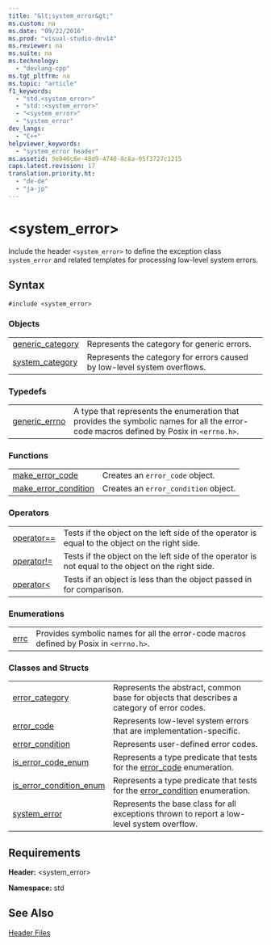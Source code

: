 ```yaml
---
title: "&lt;system_error&gt;"
ms.custom: na
ms.date: "09/22/2016"
ms.prod: "visual-studio-dev14"
ms.reviewer: na
ms.suite: na
ms.technology: 
  - "devlang-cpp"
ms.tgt_pltfrm: na
ms.topic: "article"
f1_keywords: 
  - "std.<system_error>"
  - "std::<system_error>"
  - "<system_error>"
  - "system_error"
dev_langs: 
  - "C++"
helpviewer_keywords: 
  - "system_error header"
ms.assetid: 5e046c6e-48d9-4740-8c8a-05f3727c1215
caps.latest.revision: 17
translation.priority.ht: 
  - "de-de"
  - "ja-jp"
---
```

# &lt;system_error&gt;
Include the header `<system_error>` to define the exception class `system_error` and related templates for processing low-level system errors.  
  
## Syntax  
  
```  
#include <system_error>  
```  
  
### Objects  
  
|||  
|-|-|  
|[generic_category](../VS_csharp/-system_error--functions.md#generic_category)|Represents the category for generic errors.|  
|[system_category](../VS_csharp/-system_error--functions.md#system_category)|Represents the category for errors caused by low-level system overflows.|  
  
### Typedefs  
  
|||  
|-|-|  
|[generic_errno](../VS_csharp/-system_error--typedefs.md#generic_errno)|A type that represents the enumeration that provides the symbolic names for all the error-code macros defined by Posix in `<errno.h>`.|  
  
### Functions  
  
|||  
|-|-|  
|[make_error_code](../VS_csharp/-system_error--functions.md#make_error_code)|Creates an `error_code` object.|  
|[make_error_condition](../VS_csharp/-system_error--functions.md#make_error_condition)|Creates an `error_condition` object.|  
  
### Operators  
  
|||  
|-|-|  
|[operator==](../VS_csharp/-system_error--operators.md#operator_eq_eq)|Tests if the object on the left side of the operator is equal to the object on the right side.|  
|[operator!=](../VS_csharp/-system_error--operators.md#operator_neq)|Tests if the object on the left side of the operator is not equal to the object on the right side.|  
|[operator<](../VS_csharp/-system_error--operators.md#operator_lt_)|Tests if an object is less than the object passed in for comparison.|  
  
### Enumerations  
  
|||  
|-|-|  
|[errc](../VS_csharp/-system_error--enums.md#errc_enumeration)|Provides symbolic names for all the error-code macros defined by Posix in `<errno.h>`.|  
  
### Classes and Structs  
  
|||  
|-|-|  
|[error_category](../VS_csharp/error_category-class.md)|Represents the abstract, common base for objects that describes a category of error codes.|  
|[error_code](../VS_csharp/error_code-class.md)|Represents low-level system errors that are implementation-specific.|  
|[error_condition](../VS_csharp/error_condition-class.md)|Represents user-defined error codes.|  
|[is_error_code_enum](../VS_csharp/is_error_code_enum-class.md)|Represents a type predicate that tests for the [error_code](../VS_csharp/error_code-class.md) enumeration.|  
|[is_error_condition_enum](../VS_csharp/is_error_condition_enum-class.md)|Represents a type predicate that tests for the [error_condition](../VS_csharp/error_condition-class.md) enumeration.|  
|[system_error](../VS_csharp/system_error-class.md)|Represents the base class for all exceptions thrown to report a low-level system overflow.|  
  
## Requirements  
 **Header:** <system_error>  
  
 **Namespace:** std  
  
## See Also  
 [Header Files](../VS_csharp/c---standard-library-header-files.md)